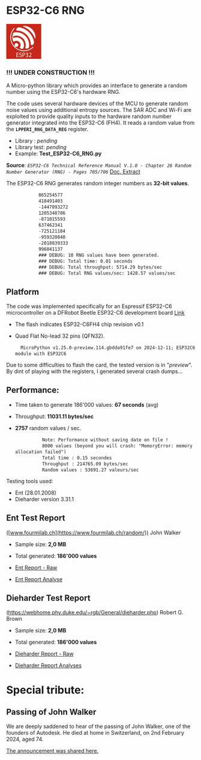 # ESP32-C6 RNG

![Link](https://github.com/MicroControleurMonde/ESP32_RNG/blob/main/Reports/ESP32download.jpg)

### !!! UNDER CONSTRUCTION !!!

A Micro-python library which provides an interface to generate a random number using the ESP32-C6's hardware RNG.

The code uses several hardware devices of the MCU to generate random noise values using additional entropy sources. The SAR ADC and Wi-Fi are exploited to provide quality inputs to the hardware random number generator integrated into the ESP32-C6 (FH4). It reads a random value from the **`LPPERI_RNG_DATA_REG`** register.

- Library : _pending_
- Library test: _pending_
- Example: **Test_ESP32-C6_RNG.py**

**Source**: *`ESP32-C6 Technical Reference Manual V.1.0 - Chapter 26 Random Number Generator (RNG) - Pages 705/706`* [Doc. Extract](https://github.com/MicroControleurMonde/ESP32-C6_RNG/blob/main/26%20Random%20Number%20Generator%20(RNG).pdf)

The ESP32-C6 RNG generates random integer numbers as **32-bit values**.

                865254577
                418491403
                -1447893272
                1205348786
                -871015593
                637462341
                -725121184
                -959320840
                -2018839333
                996041137
                ### DEBUG: 10 RNG values have been generated.
                ### DEBUG: Total time: 0.01 seconds
                ### DEBUG: Total throughput: 5714.29 bytes/sec
                ### DEBUG: Total RNG values/sec: 1428.57 values/sec

## Platform

The code was implemented specifically for an Espressif ESP32-C6 microcontroller on a DFRobot Beetle ESP32-C6 development board [Link](https://www.dfrobot.com/product-2778.html?srsltid=AfmBOoobkIgBWxWnYV6HINjyG3PasT4rkkWpRrTADPIq6GYcCzJKCEQT)
- The flash indicates ESP32-C6FH4 chip revision v0.1
- Quad Flat No-lead 32 pins (QFN32).

        MicroPython v1.25.0-preview.114.gbdda91fe7 on 2024-12-11; ESP32C6 module with ESP32C6
  
Due to some difficulties to flash the card, the tested version is in "*preview*". By dint of playing with the registers, I generated several crash dumps...


## Performance:

- Time taken to generate 186'000 values: **67 seconds** (avg)
- Throughput: **11031.11 bytes/sec**
- **2757** random values / sec.

                Note: Performance without saving date on file !
                8000 values (beyond you will crash: "MemoryError: memory allocation failed")
                Total time : 0.15 secondes
                Throughput : 214765.09 bytes/sec
                Random values : 53691.27 valeurs/sec

Testing tools used:

* Ent (28.01.2008)
* Dieharder version 3.31.1

## Ent Test Report 
  ([www.fourmilab.ch](https://www.fourmilab.ch/random/)) John Walker
- Sample size: **2,0 MB**
- Total generated: **186'000 values**

- [Ent Report - Raw](https://github.com/MicroControleurMonde/ESP32-C6_RNG/blob/main/Reports/Ent_ESP32C6_RNG_186k.txt)
- [Ent Report Analyse](https://github.com/MicroControleurMonde/ESP32-C6_RNG/blob/main/Reports/Ent_report_analyses.md)

## Dieharder Test Report
(https://webhome.phy.duke.edu/~rgb/General/dieharder.php) Robert G. Brown

- Sample size: **2,0 MB**
- Total generated: **186'000 values**

- [Dieharder Report - Raw](https://github.com/MicroControleurMonde/ESP32-C6_RNG/blob/main/Reports/Dieharder_ESP32-C6_RNG_186k.txt)
- [Dieharder Report Analyses](https://github.com/MicroControleurMonde/ESP32-C6_RNG/blob/main/Reports/Dieharder_Report_ESP32-C6_RNG_186k.md)
  
# Special tribute:

## Passing of John Walker

We are deeply saddened to hear of the passing of John Walker, one of the founders of Autodesk. He died at home in Switzerland, on 2nd February 2024, aged 74.

[The announcement was shared here.](https://www.engineering.com/a-cad-legend-passes-autodesk-founder-john-walker-1949-to-2024/)
